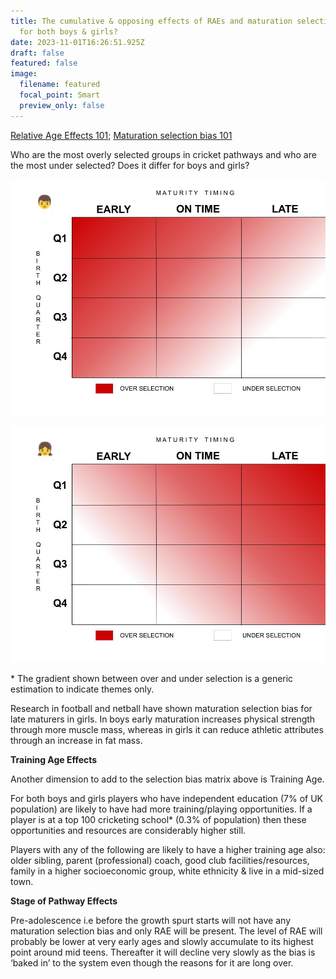 ```yaml
---
title: The cumulative & opposing effects of RAEs and maturation selection bias
  for both boys & girls?
date: 2023-11-01T16:26:51.925Z
draft: false
featured: false
image:
  filename: featured
  focal_point: Smart
  preview_only: false
---
```

[Relative Age Effects 101](https://onemoresummer.co.uk/post/what-is-relative-age-effect/); [Maturation selection bias 101](https://onemoresummer.co.uk/post/what-is-maturity-status/) 

Who are the most overly selected groups in cricket pathways and who are the most under selected? Does it differ for boys and girls?

![](boys-maturity-timing-rae.jpg)

![](girls-maturity-timing-rae.jpg)

\* The gradient shown between over and under selection is a generic estimation to indicate themes only.

Research in football and netball have shown maturation selection bias for late maturers in girls. In boys early maturation increases physical strength through more muscle mass, whereas in girls it can reduce athletic attributes through an increase in fat mass. 

**Training Age Effects**

Another dimension to add to the selection bias matrix above is Training Age.

For both boys and girls players who have independent education (7% of UK population) are likely to have had more training/playing opportunities. If a player is at a top 100 cricketing school* (0.3% of population) then these opportunities and resources are considerably higher still.

Players with any of the following are likely to have a higher training age also: older sibling, parent (professional) coach, good club facilities/resources, family in a higher socioeconomic group, white ethnicity & live in a mid-sized town.

**Stage of Pathway Effects**

Pre-adolescence i.e before the growth spurt starts will not have any maturation selection bias and only RAE will be present. The level of RAE will probably be lower at very early ages and slowly accumulate to its highest point around mid teens. Thereafter it will decline very slowly as the bias is ‘baked in’ to the system even though the reasons for it are long over.